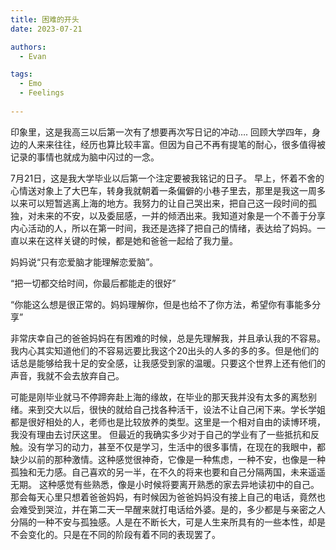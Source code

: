 ```yaml
---
title: 困难的开头
date: 2023-07-21

authors:
  - Evan

tags:
  - Emo
  - Feelings
  
---
```




印象里，这是我高三以后第一次有了想要再次写日记的冲动…. 回顾大学四年，身边的人来来往往，经历也算比较丰富。但因为自己不再有提笔的耐心，很多值得被记录的事情也就成为脑中闪过的一念。

7月21日，这是我大学毕业以后第一个注定要被我铭记的日子。 早上，怀着不舍的心情送对象上了大巴车，转身我就朝着一条偏僻的小巷子里去，那里是我这一周多以来可以短暂逃离上海的地方。我努力的让自己哭出来，把自己这一段时间的孤独，对未来的不安，以及委屈感，一并的倾洒出来。我知道对象是一个不善于分享内心活动的人，所以在第一时间，我还是选择了把自己的情绪，表达给了妈妈。一直以来在这样关键的时候，都是她和爸爸一起给了我力量。

妈妈说“只有恋爱脑才能理解恋爱脑”。

“把一切都交给时间，你最后都能走的很好”

“你能这么想是很正常的。妈妈理解你，但是也给不了你方法，希望你有事能多分享”

非常庆幸自己的爸爸妈妈在有困难的时候，总是先理解我，并且承认我的不容易。我内心其实知道他们的不容易远要比我这个20出头的人多的多的多。但是他们的话总是能够给我十足的安全感，让我感受到家的温暖。只要这个世界上还有他们的声音，我就不会去放弃自己。

可能是刚毕业就马不停蹄奔赴上海的缘故，在毕业的那天我并没有太多的离愁别绪。来到交大以后，很快的就给自己找各种活干，设法不让自己闲下来。学长学姐都是很好相处的人，老师也是比较放养的类型。这里是一个相对自由的读博环境，我没有理由去讨厌这里。 但最近的我确实多少对于自己的学业有了一些抵抗和反触。没有学习的动力，甚至不仅是学习，生活中的很多事情，在现在的我眼中，都缺少以前的那种激情。这种感觉很神奇，它像是一种焦虑，一种不安，也像是一种孤独和无力感。自己喜欢的另一半，在不久的将来也要和自己分隔两国，未来遥遥无期。 这种感觉有些熟悉，像是小时候将要离开熟悉的家去异地读初中的自己。那会每天心里只想着爸爸妈妈，有时候因为爸爸妈妈没有接上自己的电话，竟然也会难受到哭泣，并在第二天一早醒来就打电话给外婆。是的，多少都是与亲密之人分隔的一种不安与孤独感。人是在不断长大，可是人生来所具有的一些本性，却是不会变化的。只是在不同的阶段有着不同的表现罢了。